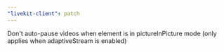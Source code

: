 ```yaml
---
"livekit-client": patch
---
```


Don't auto-pause videos when element is in pictureInPicture mode (only applies when adaptiveStream is enabled)
